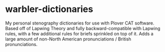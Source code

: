# warbler-dictionaries
My personal stenography dictionaries for use with Plover CAT software. Based off of Lapwing Theory and fully backward-compatible with Lapwing rules, with a few additional rules for briefs sprinkled on top of it. Adds a large amount of non-North American pronunciations / British pronunciations.  
